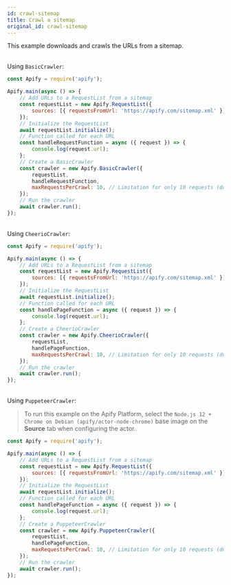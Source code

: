 ```yaml
---
id: crawl-sitemap
title: Crawl a sitemap
original_id: crawl-sitemap
---
```


This example downloads and crawls the URLs from a sitemap.

<!--DOCUSAURUS_CODE_TABS-->

<!-- BasicCrawler -->

\
Using `BasicCrawler`:

```javascript
const Apify = require('apify');

Apify.main(async () => {
    // Add URLs to a RequestList from a sitemap
    const requestList = new Apify.RequestList({
        sources: [{ requestsFromUrl: 'https://apify.com/sitemap.xml' }], // Sitemap url goes here
    });
    // Initialize the RequestList
    await requestList.initialize();
    // Function called for each URL
    const handleRequestFunction = async ({ request }) => {
        console.log(request.url);
    };
    // Create a BasicCrawler
    const crawler = new Apify.BasicCrawler({
        requestList,
        handleRequestFunction,
        maxRequestsPerCrawl: 10, // Limitation for only 10 requests (do not use if you want to crawl a sitemap)
    });
    // Run the crawler
    await crawler.run();
});
```

<!-- CheerioCrawler -->

\
Using `CheerioCrawler`:

```javascript
const Apify = require('apify');

Apify.main(async () => {
    // Add URLs to a RequestList from a sitemap
    const requestList = new Apify.RequestList({
        sources: [{ requestsFromUrl: 'https://apify.com/sitemap.xml' }], // Sitemap url goes here
    });
    // Initialize the RequestList
    await requestList.initialize();
    // Function called for each URL
    const handlePageFunction = async ({ request }) => {
        console.log(request.url);
    };
    // Create a CheerioCrawler
    const crawler = new Apify.CheerioCrawler({
        requestList,
        handlePageFunction,
        maxRequestsPerCrawl: 10, // Limitation for only 10 requests (do not use if you want to crawl a sitemap)
    });
    // Run the crawler
    await crawler.run();
});
```

<!-- PuppeteerCrawler -->

\
Using `PuppeteerCrawler`:

> To run this example on the Apify Platform, select the `Node.js 12 + Chrome on Debian (apify/actor-node-chrome)` base image on the **Source** tab
> when configuring the actor.

```javascript
const Apify = require('apify');

Apify.main(async () => {
    // Add URLs to a RequestList from a sitemap
    const requestList = new Apify.RequestList({
        sources: [{ requestsFromUrl: 'https://apify.com/sitemap.xml' }], // Sitemap url goes here
    });
    // Initialize the RequestList
    await requestList.initialize();
    // Function called for each URL
    const handlePageFunction = async ({ request }) => {
        console.log(request.url);
    };
    // Create a PuppeteerCrawler
    const crawler = new Apify.PuppeteerCrawler({
        requestList,
        handlePageFunction,
        maxRequestsPerCrawl: 10, // Limitation for only 10 requests (do not use if you want to crawl a sitemap)
    });
    // Run the crawler
    await crawler.run();
});
```

<!--END_DOCUSAURUS_CODE_TABS-->
